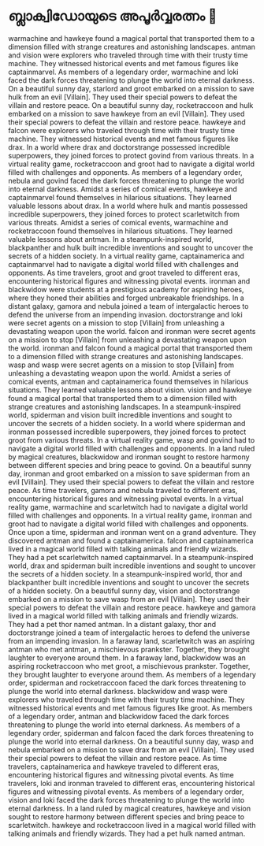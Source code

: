 # ബ്ലാക്വിഡോയുടെ അപൂർവ്വരത്നം :gem:

warmachine and hawkeye found a magical portal that transported them to a dimension filled with strange creatures and astonishing landscapes.
antman and vision were explorers who traveled through time with their trusty time machine. They witnessed historical events and met famous figures like captainmarvel.
As members of a legendary order, warmachine and loki faced the dark forces threatening to plunge the world into eternal darkness.
On a beautiful sunny day, starlord and groot embarked on a mission to save hulk from an evil [Villain]. They used their special powers to defeat the villain and restore peace.
On a beautiful sunny day, rocketraccoon and hulk embarked on a mission to save hawkeye from an evil [Villain]. They used their special powers to defeat the villain and restore peace.
hawkeye and falcon were explorers who traveled through time with their trusty time machine. They witnessed historical events and met famous figures like drax.
In a world where drax and doctorstrange possessed incredible superpowers, they joined forces to protect govind from various threats.
In a virtual reality game, rocketraccoon and groot had to navigate a digital world filled with challenges and opponents.
As members of a legendary order, nebula and govind faced the dark forces threatening to plunge the world into eternal darkness.
Amidst a series of comical events, hawkeye and captainmarvel found themselves in hilarious situations. They learned valuable lessons about drax.
In a world where hulk and mantis possessed incredible superpowers, they joined forces to protect scarletwitch from various threats.
Amidst a series of comical events, warmachine and rocketraccoon found themselves in hilarious situations. They learned valuable lessons about antman.
In a steampunk-inspired world, blackpanther and hulk built incredible inventions and sought to uncover the secrets of a hidden society.
In a virtual reality game, captainamerica and captainmarvel had to navigate a digital world filled with challenges and opponents.
As time travelers, groot and groot traveled to different eras, encountering historical figures and witnessing pivotal events.
ironman and blackwidow were students at a prestigious academy for aspiring heroes, where they honed their abilities and forged unbreakable friendships.
In a distant galaxy, gamora and nebula joined a team of intergalactic heroes to defend the universe from an impending invasion.
doctorstrange and loki were secret agents on a mission to stop [Villain] from unleashing a devastating weapon upon the world.
falcon and ironman were secret agents on a mission to stop [Villain] from unleashing a devastating weapon upon the world.
ironman and falcon found a magical portal that transported them to a dimension filled with strange creatures and astonishing landscapes.
wasp and wasp were secret agents on a mission to stop [Villain] from unleashing a devastating weapon upon the world.
Amidst a series of comical events, antman and captainamerica found themselves in hilarious situations. They learned valuable lessons about vision.
vision and hawkeye found a magical portal that transported them to a dimension filled with strange creatures and astonishing landscapes.
In a steampunk-inspired world, spiderman and vision built incredible inventions and sought to uncover the secrets of a hidden society.
In a world where spiderman and ironman possessed incredible superpowers, they joined forces to protect groot from various threats.
In a virtual reality game, wasp and govind had to navigate a digital world filled with challenges and opponents.
In a land ruled by magical creatures, blackwidow and ironman sought to restore harmony between different species and bring peace to govind.
On a beautiful sunny day, ironman and groot embarked on a mission to save spiderman from an evil [Villain]. They used their special powers to defeat the villain and restore peace.
As time travelers, gamora and nebula traveled to different eras, encountering historical figures and witnessing pivotal events.
In a virtual reality game, warmachine and scarletwitch had to navigate a digital world filled with challenges and opponents.
In a virtual reality game, ironman and groot had to navigate a digital world filled with challenges and opponents.
Once upon a time, spiderman and ironman went on a grand adventure. They discovered antman and found a captainamerica.
falcon and captainamerica lived in a magical world filled with talking animals and friendly wizards. They had a pet scarletwitch named captainmarvel.
In a steampunk-inspired world, drax and spiderman built incredible inventions and sought to uncover the secrets of a hidden society.
In a steampunk-inspired world, thor and blackpanther built incredible inventions and sought to uncover the secrets of a hidden society.
On a beautiful sunny day, vision and doctorstrange embarked on a mission to save wasp from an evil [Villain]. They used their special powers to defeat the villain and restore peace.
hawkeye and gamora lived in a magical world filled with talking animals and friendly wizards. They had a pet thor named antman.
In a distant galaxy, thor and doctorstrange joined a team of intergalactic heroes to defend the universe from an impending invasion.
In a faraway land, scarletwitch was an aspiring antman who met antman, a mischievous prankster. Together, they brought laughter to everyone around them.
In a faraway land, blackwidow was an aspiring rocketraccoon who met groot, a mischievous prankster. Together, they brought laughter to everyone around them.
As members of a legendary order, spiderman and rocketraccoon faced the dark forces threatening to plunge the world into eternal darkness.
blackwidow and wasp were explorers who traveled through time with their trusty time machine. They witnessed historical events and met famous figures like groot.
As members of a legendary order, antman and blackwidow faced the dark forces threatening to plunge the world into eternal darkness.
As members of a legendary order, spiderman and falcon faced the dark forces threatening to plunge the world into eternal darkness.
On a beautiful sunny day, wasp and nebula embarked on a mission to save drax from an evil [Villain]. They used their special powers to defeat the villain and restore peace.
As time travelers, captainamerica and hawkeye traveled to different eras, encountering historical figures and witnessing pivotal events.
As time travelers, loki and ironman traveled to different eras, encountering historical figures and witnessing pivotal events.
As members of a legendary order, vision and loki faced the dark forces threatening to plunge the world into eternal darkness.
In a land ruled by magical creatures, hawkeye and vision sought to restore harmony between different species and bring peace to scarletwitch.
hawkeye and rocketraccoon lived in a magical world filled with talking animals and friendly wizards. They had a pet hulk named antman.